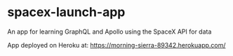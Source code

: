 # spacex-launch-app
An app for learning GraphQL and Apollo using the SpaceX API for data

App deployed on Heroku at: https://morning-sierra-89342.herokuapp.com/
